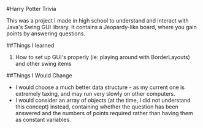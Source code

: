 #Harry Potter Trivia 

This was a project I made in high school to understand and interact with Java's Swing GUI library. It contains a Jeopardy-like board, where you gain points by answering questions.  

##Things I learned 

 1. How to set up GUI's properly (ie: playing around with BorderLayouts) and other swing items 

##Things I Would Change 

 + I would choose a much better data structure - as my current one is extremely taxing, and may run very slowly on other computers. 
 + I would consider an array of objects (at the time, I did not understand this concept) instead, containing whether the question has been answered and the numbers of points required rather than having them as constant variables. 
